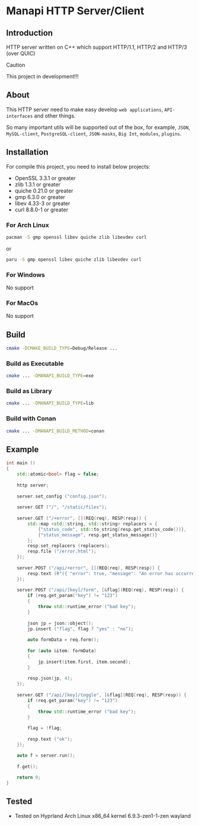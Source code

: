 # Manapi HTTP Server/Client

## Introduction
HTTP server written on C++ which support HTTP/1.1, HTTP/2 and HTTP/3 (over QUIC)

> [!CAUTION]
> This project in development!!!

## About
This HTTP server need to make easy develop `web applications`, `API-interfaces` and other things.

So many important utils will be supported out of the box, for example, `JSON`, `MySQL-client`, `PostgreSQL-client`, `JSON-masks`, `Big Int`, `modules`, `plugins`.

## Installation
For compile this project, you need to install below projects:
- OpenSSL 3.3.1 or greater
- zlib 1.3.1 or greater
- quiche 0.21.0 or greater
- gmp 6.3.0 or greater
- libev 4.33-3 or greater
- curl 8.8.0-1 or greater

### For Arch Linux
```bash
pacman -S gmp openssl libev quiche zlib libevdev curl
```

or 

```bash
paru -S gmp openssl libev quiche zlib libevdev curl
```

### For Windows

No support

### For MacOs

No support

## Build

```bash
cmake -DCMAKE_BUILD_TYPE=Debug/Release ...
```

### Build as Executable
```bash
cmake ... -DMANAPI_BUILD_TYPE=exe
```

### Build as Library
```bash
cmake ... -DMANAPI_BUILD_TYPE=lib
```

### Build with Conan
```bash
cmake ... -DMANAPI_BUILD_METHOD=conan
```

## Example

```c++
int main ()
{
    std::atomic<bool> flag = false;
    
    http server;
    
    server.set_config ("config.json");
    
    server.GET ("/", "/static/files");
    
    server.GET ("/+error", [](REQ(req), RESP(resp)) {
        std::map <std::string, std::string> replacers = {
            {"status_code", std::to_string(resp.get_status_code())},
            {"status_message", resp.get_status_message()}
        };
        resp.set_replacers (replacers);
        resp.file ("/error.html");
    });
    
    server.POST ("/api/+error", [](REQ(req), RESP(resp)) {
        resp.text (R"({ "error": true, "message": "An error has occurred"})");
    });
    
    server.POST ("/api/[key]/form", [&flag](REQ(req), RESP(resp)) {
        if (req.get_param("key") != "123")
        {
            throw std::runtime_error ("bad key");
        }
        
        json jp = json::object();
        jp.insert ("flag", flag ? "yes" : "no");
        
        auto formData = req.form();
        
        for (auto &item: formData)
        {
            jp.insert(item.first, item.second);
        }
        
        resp.json(jp, 4);
    });
    
    server.GET ("/api/[key]/toggle", [&flag](REQ(req), RESP(resp)) {
        if (req.get_param("key") != "123")
        {
            throw std::runtime_error ("bad key");
        }
        
        flag = !flag;
        
        resp.text ("ok");
    });

    auto f = server.run();
    
    f.get();
    
    return 0;
}

```

## Tested
- Tested on Hyprland Arch Linux x86_64 kernel 6.9.3-zen1-1-zen wayland